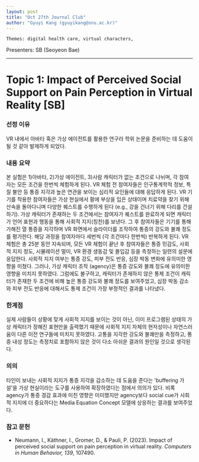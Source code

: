 ```yaml
---
layout: post
title: "Oct 27th Journal Club"
author: "Gyuyi Kang (gyuyikang@snu.ac.kr)"
---
```


    Themes: digital health care, virtual characters, 
Presenters: SB (Seoyeon Bae) <br>

-----------------

# Topic 1: Impact of Perceived Social Support on Pain Perception in Virtual Reality [SB]

### **선정 이유**

VR 내에서 아바타 혹은 가상 에이전트를 활용한 연구라 학위 논문을 준비하는 데 도움이 될 것 같아 발제하게 되었다.

### **내용 요약**

본 실험은 1)아바타, 2)가상 에이전트, 3)사람 캐릭터가 없는 조건으로 나뉘며, 각 참여자는 모든 조건을 한번씩 체험하게 된다.
VR 체험 전 참여자들은 인구통계학적 정보, 특질 불안 등 통증 지각과 높은 연관을 보이는 심리적 요인들에 대해 응답하게 된다. 
VR 기기를 착용한 참여자들은 가상 현실에서 팔에 부상을 입은 상태이며 치료약을 찾기 위해 산속을 돌아다니며 다양한 퀘스트를 수행하게 된다 (e.g., 강을 건너기 위해 다리를 건설하기).
가상 캐릭터가 존재하는 두 조건에서는 참여자가 퀘스트를 완료하게 되면 캐릭터가 언어 표현과 행동을 통해 사회적 지지(칭찬)를 보낸다.
그 후 참여자들은 기기를 통해 가해진 열 통증을 지각하며 VR 화면에서 슬라이더를 조작하여 통증의 강도와 불쾌 정도를 평가한다. 해당 과정을 참여자마다 세번씩 (각 조건마다 한번씩) 반복하게 된다.
VR 체험은 총 25분 동안 지속되며, 모든 VR 체험이 끝난 후 참여자들은 통증 민감도, 사회적 지지 정도, 시뮬레이션 멀미, VR 환경 생동감 및 몰입감 등을 측정하는 일련의 설문에 응답한다.
사회적 지지 여부는 통증 강도, 피부 전도 반응, 심장 박동 변화에 유의미한 영향을 미쳤다. 그러나, 가상 캐릭터 조작 (agency)은 통증 강도와 불쾌 정도에 유의미한 영향을 미치지 못하였다. 
그럼에도 불구하고, 캐릭터가 존재하지 않은 통제 조건이 캐릭터가 존재한 두 조건에 비해 높은 통증 강도와 불쾌 정도를 보여주었고, 심장 박동 감소와 피부 전도 반응에 대해서도 통제 조건이 가장 부정적인 결과를 나타냈다.

### **한계점**

실제 사람들이 상황에 맞게 사회적 지지를 보이는 것이 아닌, 이미 프로그램된 상태의 가상 캐릭터가 정해진 표현만을 출력했기 때문에 사회적 지지 자체의 현저성이나 자연스러움이 다른 이전 연구들에 미치지 못하였다.
고통을 지각한 강도와 불쾌만을 측정하고, 통증 내성 정도는 측정치로 포함하지 않은 것이 다소 아쉬운 결과의 원인일 것으로 생각된다.

### **의의**

타인이 보내는 사회적 지지가 통증 지각을 감소하는 데 도움을 준다는 'buffering 가설'을 가상 현실이라는 도구를 사용하여 확장하였다는 점에서 의의가 있다.
비록 agency가 통증 경감 효과에 미친 영향은 미미했지만 agency보다 social cue가 사회적 지지에 더 중요하다는 Media Equation Concept 모델에 상응하는 결과를 보여주었다.

### **참고 문헌**

- Neumann, I., Käthner, I., Gromer, D., & Pauli, P. (2023). Impact of perceived social support on pain perception in virtual reality. *Computers in Human Behavior, 139*, 107490.


